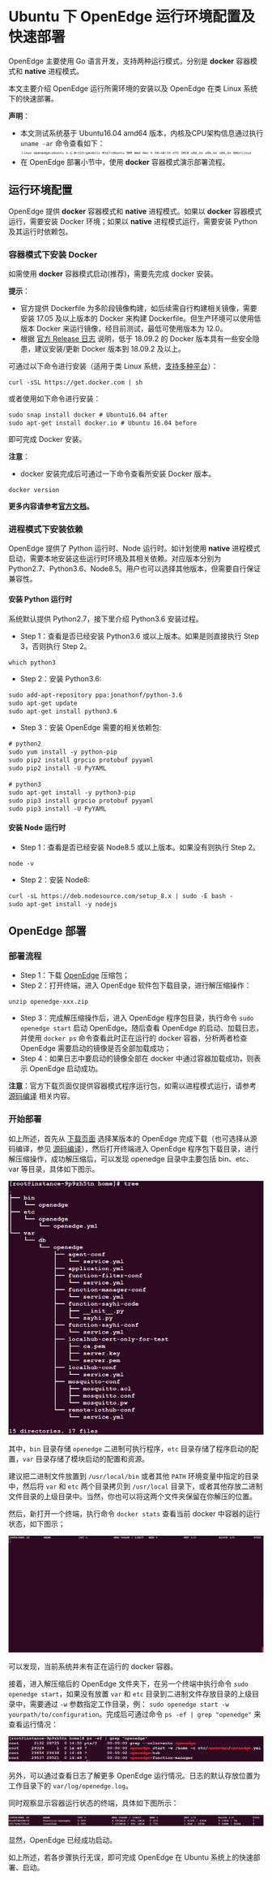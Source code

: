 # Ubuntu 下 OpenEdge 运行环境配置及快速部署

OpenEdge 主要使用 Go 语言开发，支持两种运行模式，分别是 **docker** 容器模式和 **native** 进程模式。

本文主要介绍 OpenEdge 运行所需环境的安装以及 OpenEdge 在类 Linux 系统下的快速部署。

**声明**：

- 本文测试系统基于 Ubuntu16.04 amd64 版本，内核及CPU架构信息通过执行 `uname -ar` 命令查看如下：
![系统架构及内核版本查询](../../images/setup/os-ubuntu.png)
- 在 OpenEdge 部署小节中，使用 **docker** 容器模式演示部署流程。

## 运行环境配置

OpenEdge 提供 **docker** 容器模式和 **native** 进程模式。如果以 **docker** 容器模式运行，需要安装 Docker 环境；如果以 **native** 进程模式运行，需要安装 Python 及其运行时依赖包。

### 容器模式下安装 Docker

如需使用 **docker** 容器模式启动(推荐)，需要先完成 docker 安装。

**提示**：

- 官方提供 Dockerfile 为多阶段镜像构建，如后续需自行构建相关镜像，需要安装 17.05 及以上版本的 Docker 来构建 Dockerfile。但生产环境可以使用低版本 Docker 来运行镜像，经目前测试，最低可使用版本为 12.0。
- 根据 [官方 Release 日志](https://docs.docker.com/engine/release-notes/#18092) 说明，低于 18.09.2 的 Docker 版本具有一些安全隐患，建议安装/更新 Docker 版本到 18.09.2 及以上。

可通过以下命令进行安装（适用于类 Linux 系统，[支持多种平台](./Support-platforms.md)）：

```shell
curl -sSL https://get.docker.com | sh
```

或者使用如下命令进行安装：

```shell
sudo snap install docker # Ubuntu16.04 after
sudo apt-get install docker.io # Ubuntu 16.04 before
```

即可完成 Docker 安装。

**注意**：

- docker 安装完成后可通过一下命令查看所安装 Docker 版本。

```shell
docker version
```

**更多内容请参考[官方文档](https://docs.docker.com/install/)。**

### 进程模式下安装依赖

OpenEdge 提供了 Python 运行时、Node 运行时。如计划使用 **native** 进程模式启动，需要本地安装这些运行时环境及其相关依赖。对应版本分别为 Python2.7、Python3.6、Node8.5。用户也可以选择其他版本，但需要自行保证兼容性。

#### 安装 Python 运行时

系统默认提供 Python2.7，接下里介绍 Python3.6 安装过程。

- Step 1：查看是否已经安装 Python3.6 或以上版本。如果是则直接执行 Step 3，否则执行 Step 2。

```shell
which python3
```

- Step 2：安装 Python3.6:

```shell
sudo add-apt-repository ppa:jonathonf/python-3.6
sudo apt-get update
sudo apt-get install python3.6
```

- Step 3：安装 OpenEdge 需要的相关依赖包:

```shell
# python2
sudo yum install -y python-pip
sudo pip2 install grpcio protobuf pyyaml
sudo pip2 install -U PyYAML

# python3
sudo apt-get install -y python3-pip
sudo pip3 install grpcio protobuf pyyaml
sudo pip3 install -U PyYAML
```

#### 安装 Node 运行时

- Step 1：查看是否已经安装 Node8.5 或以上版本。如果没有则执行 Step 2。

```shell
node -v
```

- Step 2：安装 Node8:

```shell
curl -sL https://deb.nodesource.com/setup_8.x | sudo -E bash -
sudo apt-get install -y nodejs
```

## OpenEdge 部署

### 部署流程

- Step 1：下载 [OpenEdge](../Resources-download.md) 压缩包；
- Step 2：打开终端，进入 OpenEdge 软件包下载目录，进行解压缩操作：

```shell
unzip openedge-xxx.zip
```

- Step 3：完成解压缩操作后，进入 OpenEdge 程序包目录，执行命令 `sudo openedge start` 启动 OpenEdge。随后查看 OpenEdge 的启动、加载日志，并使用 `docker ps` 命令查看此时正在运行的 docker 容器，分析两者检查 OpenEdge 需要启动的镜像是否全部加载成功；
- Step 4：如果日志中要启动的镜像全部在 docker 中通过容器加载成功，则表示 OpenEdge 启动成功。

**注意**：官方下载页面仅提供容器模式程序运行包，如需以进程模式运行，请参考 [源码编译](./Build-OpenEdge-from-Source.md) 相关内容。

### 开始部署

如上所述，首先从 [下载页面](../Resources-download.md) 选择某版本的 OpenEdge 完成下载（也可选择从源码编译，参见 [源码编译](./Build-OpenEdge-from-Source.md)），然后打开终端进入 OpenEdge 程序包下载目录，进行解压缩操作，成功解压缩后，可以发现 openedge 目录中主要包括 bin、etc、var 等目录，具体如下图示。

![OpenEdge 可执行程序包目录](../../images/setup/openedge-dir-ubuntu.png)

其中，`bin` 目录存储 `openedge` 二进制可执行程序，`etc` 目录存储了程序启动的配置，`var` 目录存储了模块启动的配置和资源。

建议把二进制文件放置到 `/usr/local/bin` 或者其他 `PATH` 环境变量中指定的目录中，然后将 `var` 和 `etc` 两个目录拷贝到 `/usr/local` 目录下，或者其他存放二进制文件目录的上级目录中。当然，你也可以将这两个文件夹保留在你解压的位置。

然后，新打开一个终端，执行命令 `docker stats` 查看当前 docker 中容器的运行状态，如下图示；

![当前运行 docker 容器查询](../../images/setup/docker-stats-before-ubuntu.png)

可以发现，当前系统并未有正在运行的 docker 容器。

接着，进入解压缩后的 OpenEdge 文件夹下，在另一个终端中执行命令 `sudo openedge start`，如果没有放置 `var` 和 `etc` 目录到二进制文件存放目录的上级目录中，需要通过 `-w` 参数指定工作目录，例： `sudo openedge start -w yourpath/to/configuration`。完成后可通过命令 `ps -ef | grep "openedge"` 来查看运行情况：

![OpenEdge](../../images/setup/openedge-started-thread-ubuntu.png)

另外，可以通过查看日志了解更多 OpenEdge 运行情况。日志的默认存放位置为工作目录下的 `var/log/openedge.log`。

同时观察显示容器运行状态的终端，具体如下图所示：

![当前运行 docker 容器查询](../../images/setup/docker-stats-after-ubuntu.png)

显然，OpenEdge 已经成功启动。

如上所述，若各步骤执行无误，即可完成 OpenEdge 在 Ubuntu 系统上的快速部署、启动。